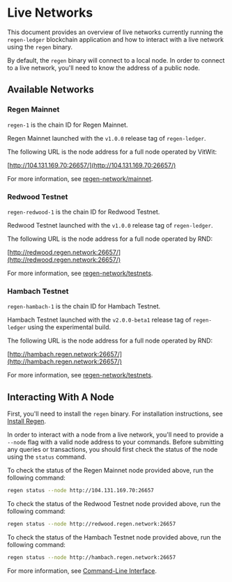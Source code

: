 # Live Networks

This document provides an overview of live networks currently running the `regen-ledger` blockchain application and how to interact with a live network using the `regen` binary.

By default, the `regen` binary will connect to a local node. In order to connect to a live network, you'll need to know the address of a public node.

## Available Networks

### Regen Mainnet

`regen-1` is the chain ID for Regen Mainnet.

<!-- TODO: add information about genesis binary and upgrade binaries -->

Regen Mainnet launched with the `v1.0.0` release tag of `regen-ledger`.

<!-- TODO: update to use dedicated full node operated by RND -->

The following URL is the node address for a full node operated by VitWit:

[http://104.131.169.70:26657/](http://104.131.169.70:26657/)

For more information, see [regen-network/mainnet](https://github.com/regen-network/mainnet).

### Redwood Testnet

`regen-redwood-1` is the chain ID for Redwood Testnet.

<!-- TODO: add information about genesis binary and upgrade binaries -->

Redwood Testnet launched with the `v1.0.0` release tag of `regen-ledger`.

The following URL is the node address for a full node operated by RND:

[http://redwood.regen.network:26657/](http://redwood.regen.network:26657/)

For more information, see [regen-network/testnets](https://github.com/regen-network/testnets).

### Hambach Testnet

`regen-hambach-1` is the chain ID for Hambach Testnet.

<!-- TODO: add information about genesis binary and upgrade binaries -->

Hambach Testnet launched with the `v2.0.0-beta1` release tag of `regen-ledger` using the experimental build.

The following URL is the node address for a full node operated by RND:

[http://hambach.regen.network:26657/](http://hambach.regen.network:26657/)

For more information, see [regen-network/testnets](https://github.com/regen-network/testnets).

## Interacting With A Node

First, you'll need to install the `regen` binary. For installation instructions, see [Install Regen](./README.md#install-regen).

In order to interact with a node from a live network, you'll need to provide a `--node` flag with a valid node address to your commands. Before submitting any queries or transactions, you should first check the status of the node using the `status` command.

To check the status of the Regen Mainnet node provided above, run the following command:

```bash
regen status --node http://104.131.169.70:26657
```

To check the status of the Redwood Testnet node provided above, run the following command:

```bash
regen status --node http://redwood.regen.network:26657
```

To check the status of the Hambach Testnet node provided above, run the following command:

```bash
regen status --node http://hambach.regen.network:26657
```

<!-- TODO: add `regen config node` instructions once updated to v2.0 -->

For more information, see [Command-Line Interface](../regen-ledger/interfaces.md#command-line-interface).